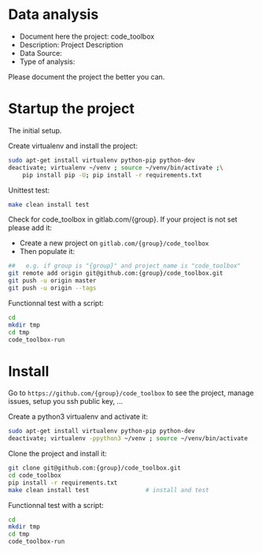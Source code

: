 # Data analysis
- Document here the project: code_toolbox
- Description: Project Description
- Data Source:
- Type of analysis:

Please document the project the better you can.

# Startup the project

The initial setup.

Create virtualenv and install the project:
```bash
sudo apt-get install virtualenv python-pip python-dev
deactivate; virtualenv ~/venv ; source ~/venv/bin/activate ;\
    pip install pip -U; pip install -r requirements.txt
```

Unittest test:
```bash
make clean install test
```

Check for code_toolbox in gitlab.com/{group}.
If your project is not set please add it:

- Create a new project on `gitlab.com/{group}/code_toolbox`
- Then populate it:

```bash
##   e.g. if group is "{group}" and project_name is "code_toolbox"
git remote add origin git@github.com:{group}/code_toolbox.git
git push -u origin master
git push -u origin --tags
```

Functionnal test with a script:

```bash
cd
mkdir tmp
cd tmp
code_toolbox-run
```

# Install

Go to `https://github.com/{group}/code_toolbox` to see the project, manage issues,
setup you ssh public key, ...

Create a python3 virtualenv and activate it:

```bash
sudo apt-get install virtualenv python-pip python-dev
deactivate; virtualenv -ppython3 ~/venv ; source ~/venv/bin/activate
```

Clone the project and install it:

```bash
git clone git@github.com:{group}/code_toolbox.git
cd code_toolbox
pip install -r requirements.txt
make clean install test                # install and test
```
Functionnal test with a script:

```bash
cd
mkdir tmp
cd tmp
code_toolbox-run
```
